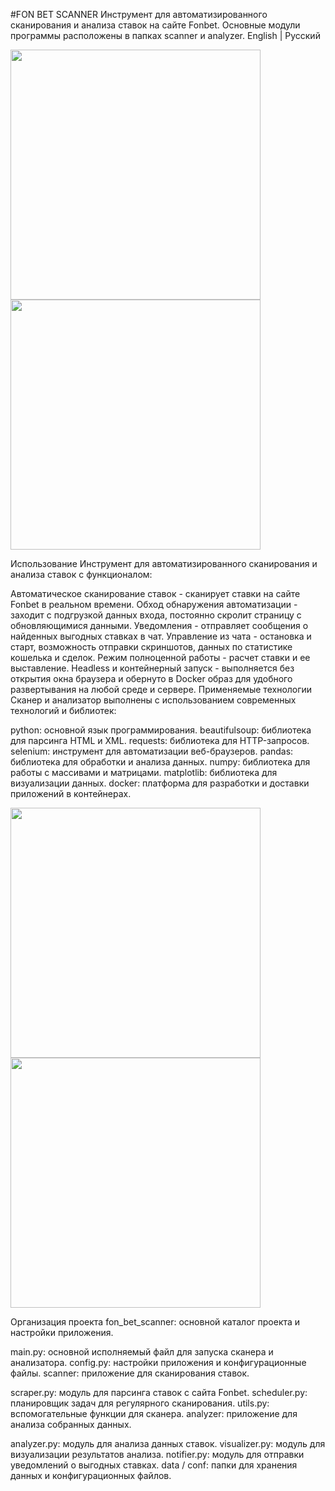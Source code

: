 #FON BET SCANNER
Инструмент для автоматизированного сканирования и анализа ставок на сайте Fonbet.
Основные модули программы расположены в папках scanner и analyzer.
English | Русский

<p align="left">
 <img src="img/fonbet_scanner_1.png" width="400">
 <img src="img/fonbet_scanner_2.png" width="400">
</p>
Использование
Инструмент для автоматизированного сканирования и анализа ставок с функционалом:

Автоматическое сканирование ставок - сканирует ставки на сайте Fonbet в реальном времени.
Обход обнаружения автоматизации - заходит с подгрузкой данных входа, постоянно скролит страницу с обновляющимися данными.
Уведомления - отправляет сообщения о найденных выгодных ставках в чат.
Управление из чата - остановка и старт, возможность отправки скриншотов, данных по статистике кошелька и сделок.
Режим полноценной работы - расчет ставки и ее выставление.
Headless и контейнерный запуск - выполняется без открытия окна браузера и обернуто в Docker образ для удобного развертывания на любой среде и сервере.
Применяемые технологии
Сканер и анализатор выполнены с использованием современных технологий и библиотек:

python: основной язык программирования.
beautifulsoup: библиотека для парсинга HTML и XML.
requests: библиотека для HTTP-запросов.
selenium: инструмент для автоматизации веб-браузеров.
pandas: библиотека для обработки и анализа данных.
numpy: библиотека для работы с массивами и матрицами.
matplotlib: библиотека для визуализации данных.
docker: платформа для разработки и доставки приложений в контейнерах.
<p align="left">
   <img src="img/fonbet_scanner_3.png" width="400">
   <img src="img/fonbet_scanner_4.png" width="400">
</p>
Организация проекта
fon_bet_scanner: основной каталог проекта и настройки приложения.

main.py: основной исполняемый файл для запуска сканера и анализатора.
config.py: настройки приложения и конфигурационные файлы.
scanner: приложение для сканирования ставок.

scraper.py: модуль для парсинга ставок с сайта Fonbet.
scheduler.py: планировщик задач для регулярного сканирования.
utils.py: вспомогательные функции для сканера.
analyzer: приложение для анализа собранных данных.

analyzer.py: модуль для анализа данных ставок.
visualizer.py: модуль для визуализации результатов анализа.
notifier.py: модуль для отправки уведомлений о выгодных ставках.
data / conf: папки для хранения данных и конфигурационных файлов.
